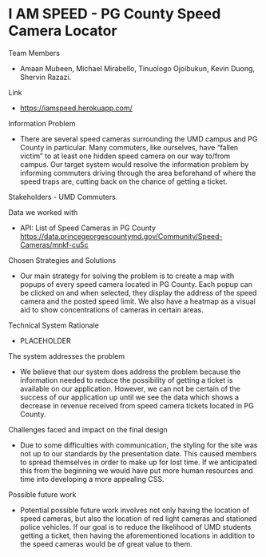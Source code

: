 # I AM SPEED - PG County Speed Camera Locator

Team Members
- Amaan Mubeen, Michael Mirabello, Tinuologo Ojoibukun, Kevin Duong, Shervin Razazi.

Link
- https://iamspeed.herokuapp.com/

Information Problem
- There are several speed cameras surrounding the UMD campus and PG County in particular. Many commuters, like ourselves, have “fallen victim” to at least one hidden speed camera on our way to/from campus. Our target system would resolve the information problem by informing commuters driving through the area beforehand of where the speed traps are, cutting back on the chance of getting a ticket.

Stakeholders - UMD Commuters

Data we worked with
- API: List of Speed Cameras in PG County https://data.princegeorgescountymd.gov/Community/Speed-Cameras/mnkf-cu5c

Chosen Strategies and Solutions
- Our main strategy for solving the problem is to create a map with popups of every speed camera located in PG County. Each popup can be clicked on and when selected, they display the address of the speed camera and the posted speed limit. We also have a heatmap as a visual aid to show concentrations of cameras in certain areas.

Technical System Rationale
- PLACEHOLDER

The system addresses the problem
- We believe that our system does address the problem because the information needed to reduce the possibility of getting a ticket is available on our application. However, we can not be certain of the success of our application up until we see the data which shows a decrease in revenue received from speed camera tickets located in PG County.

Challenges faced and impact on the final design
- Due to some difficulties with communication, the styling for the site was not up to our standards by the presentation date. This caused members to spread themselves in order to make up for lost time. If we anticipated this from the beginning we would have put more human resources and time into developing a more appealing CSS.

Possible future work
- Potential possible future work involves not only having the location of speed cameras, but also the location of red light cameras and stationed police vehicles. If our goal is to reduce the likelihood of UMD students getting a ticket, then having the aforementioned locations in addition to the speed cameras would be of great value to them.
